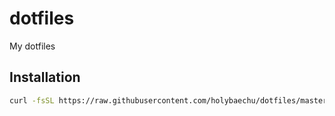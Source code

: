 # dotfiles
My dotfiles

## Installation
```bash
curl -fsSL https://raw.githubusercontent.com/holybaechu/dotfiles/master/install.sh | bash 
```
